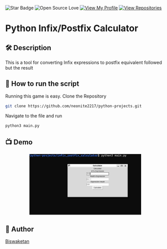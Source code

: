![Star Badge](https://img.shields.io/static/v1?label=%F0%9F%8C%9F&message=If%20Useful&style=style=flat&color=BC4E99)
![Open Source Love](https://badges.frapsoft.com/os/v1/open-source.svg?v=103)
[![View My Profile](https://img.shields.io/badge/View-My_Profile-green?logo=GitHub)](https://github.com/neonite2217)
[![View Repositories](https://img.shields.io/badge/View-My_Repositories-blue?logo=GitHub)](https://github.com/neonite2217?tab=repositories)

# Python Infix/Postfix Calculator

## 🛠️ Description
This is a tool for converting Infix expressions to postfix equivalent followed but the result
 
## 🌟 How to run the script
Running this game is easy.
Clone the Repository

```sh
git clone https://github.com/neonite2217/python-projects.git
```

Navigate to the file and run 
```sh
python3 main.py
```

## 📺 Demo
<p align="center">
<img src="image.png" width=70% height=70%>

## 🤖 Author
[Biswaketan](https://github.com/neonite2217/)
